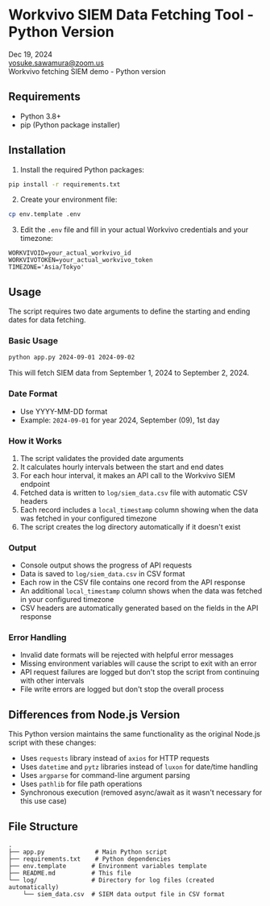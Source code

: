# Workvivo SIEM Data Fetching Tool - Python Version

Dec 19, 2024  
yosuke.sawamura@zoom.us  
Workvivo fetching SIEM demo - Python version

## Requirements

- Python 3.8+
- pip (Python package installer)

## Installation

1. Install the required Python packages:
```bash
pip install -r requirements.txt
```

2. Create your environment file:
```bash
cp env.template .env
```

3. Edit the `.env` file and fill in your actual Workvivo credentials and your timezone:
```
WORKVIVOID=your_actual_workvivo_id
WORKVIVOTOKEN=your_actual_workvivo_token
TIMEZONE='Asia/Tokyo'
```

## Usage

The script requires two date arguments to define the starting and ending dates for data fetching.

### Basic Usage
```bash
python app.py 2024-09-01 2024-09-02
```

This will fetch SIEM data from September 1, 2024 to September 2, 2024.

### Date Format
- Use YYYY-MM-DD format
- Example: `2024-09-01` for year 2024, September (09), 1st day

### How it Works

1. The script validates the provided date arguments
2. It calculates hourly intervals between the start and end dates
3. For each hour interval, it makes an API call to the Workvivo SIEM endpoint
4. Fetched data is written to `log/siem_data.csv` file with automatic CSV headers
5. Each record includes a `local_timestamp` column showing when the data was fetched in your configured timezone
6. The script creates the log directory automatically if it doesn't exist

### Output

- Console output shows the progress of API requests
- Data is saved to `log/siem_data.csv` in CSV format
- Each row in the CSV file contains one record from the API response
- An additional `local_timestamp` column shows when the data was fetched in your configured timezone
- CSV headers are automatically generated based on the fields in the API response

### Error Handling

- Invalid date formats will be rejected with helpful error messages
- Missing environment variables will cause the script to exit with an error
- API request failures are logged but don't stop the script from continuing with other intervals
- File write errors are logged but don't stop the overall process

## Differences from Node.js Version

This Python version maintains the same functionality as the original Node.js script with these changes:

- Uses `requests` library instead of `axios` for HTTP requests
- Uses `datetime` and `pytz` libraries instead of `luxon` for date/time handling
- Uses `argparse` for command-line argument parsing
- Uses `pathlib` for file path operations
- Synchronous execution (removed async/await as it wasn't necessary for this use case)

## File Structure

```
.
├── app.py              # Main Python script
├── requirements.txt    # Python dependencies
├── env.template       # Environment variables template
├── README.md          # This file
└── log/               # Directory for log files (created automatically)
    └── siem_data.csv  # SIEM data output file in CSV format
``` 
